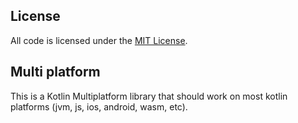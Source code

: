 ## License

All code is licensed under the [MIT License](LICENSE).

## Multi platform

This is a Kotlin Multiplatform library that should work on most kotlin platforms (jvm, js, ios, android, wasm, etc). 
